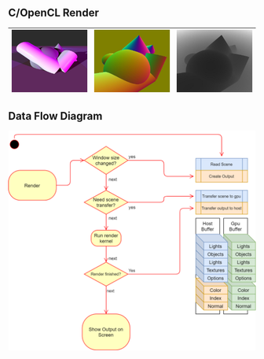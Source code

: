 ## C/OpenCL Render
|![](img/screen1.jpg)|![](img/screen2.jpg)|![](img/screen3.jpg)
|------------------------|------------------------|------------------------|

## Data Flow Diagram
![](img/RT.png)
